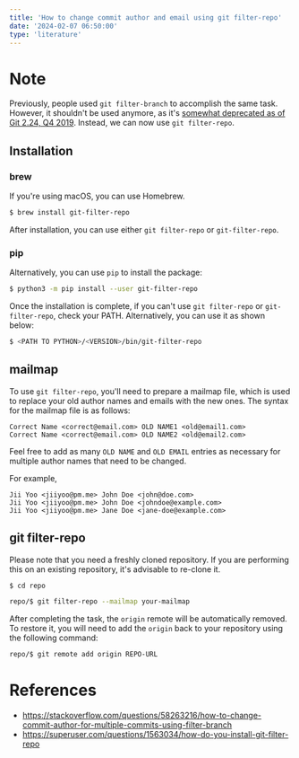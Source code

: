 ```yaml
---
title: 'How to change commit author and email using git filter-repo'
date: '2024-02-07 06:50:00'
type: 'literature'
---
```


# Note

Previously, people used `git filter-branch` to accomplish the same task. However, it shouldn't be used anymore, as it's [somewhat deprecated as of Git 2.24, Q4 2019](https://stackoverflow.com/questions/25720268/git-commands-that-could-break-rewrite-the-history/58251653#58251653). Instead, we can now use `git filter-repo`.

## Installation

### brew

If you're using macOS, you can use Homebrew.

```sh
$ brew install git-filter-repo
```

After installation, you can use either `git filter-repo` or `git-filter-repo`.

### pip

Alternatively, you can use `pip` to install the package:

```sh
$ python3 -m pip install --user git-filter-repo
```

Once the installation is complete, if you can't use `git filter-repo` or `git-filter-repo`, check your PATH. Alternatively, you can use it as shown below:

```sh
$ <PATH TO PYTHON>/<VERSION>/bin/git-filter-repo
```

## mailmap

To use `git filter-repo`, you'll need to prepare a mailmap file, which is used to replace your old author names and emails with the new ones. The syntax for the mailmap file is as follows:

```text
Correct Name <correct@email.com> OLD NAME1 <old@email1.com>
Correct Name <correct@email.com> OLD NAME2 <old@email2.com>
```

Feel free to add as many `OLD NAME` and `OLD EMAIL` entries as necessary for multiple author names that need to be changed.

For example,

```text
Jii Yoo <jiiyoo@pm.me> John Doe <john@doe.com>
Jii Yoo <jiiyoo@pm.me> John Doe <johndoe@example.com>
Jii Yoo <jiiyoo@pm.me> Jane Doe <jane-doe@example.com>
```

## git filter-repo

Please note that you need a freshly cloned repository. If you are performing this on an existing repository, it's advisable to re-clone it.

```sh
$ cd repo

repo/$ git filter-repo --mailmap your-mailmap
```

After completing the task, the `origin` remote will be automatically removed. To restore it, you will need to add the `origin` back to your repository using the following command:

```sh
repo/$ git remote add origin REPO-URL
```

# References

- https://stackoverflow.com/questions/58263216/how-to-change-commit-author-for-multiple-commits-using-filter-branch
- https://superuser.com/questions/1563034/how-do-you-install-git-filter-repo

